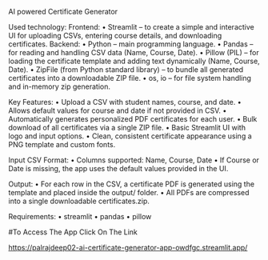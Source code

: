 AI powered Certificate Generator

Used technology: 
Frontend:
•	Streamlit – to create a simple and interactive UI for uploading CSVs, entering course details, and downloading certificates.
Backend:
•	Python – main programming language.
•	Pandas – for reading and handling CSV data (Name, Course, Date).
•	Pillow (PIL) – for loading the certificate template and adding text dynamically (Name, Course, Date).
•	ZipFile (from Python standard library) – to bundle all generated certificates into a downloadable ZIP file.
•	os, io – for file system handling and in-memory zip generation.


Key Features:
•	Upload a CSV with student names, course, and date.
•	Allows default values for course and date if not provided in CSV.
•	Automatically generates personalized PDF certificates for each user.
•	Bulk download of all certificates via a single ZIP file.
•	Basic Streamlit UI with logo and input options.
•	Clean, consistent certificate appearance using a PNG template and custom fonts.

Input CSV Format:
•	Columns supported: Name, Course, Date
•	If Course or Date is missing, the app uses the default values provided in the UI.

Output:
•	For each row in the CSV, a certificate PDF is generated using the template and placed inside the output/ folder.
•	All PDFs are compressed into a single downloadable certificates.zip.

Requirements:
•	streamlit
•	pandas
•	pillow

#To Access The App Click On The Link

https://palrajdeep02-ai-certificate-generator-app-owdfgc.streamlit.app/
